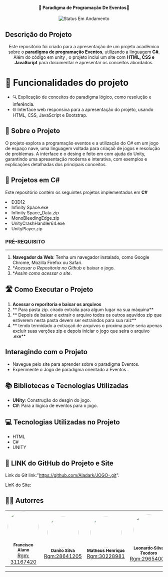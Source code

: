 

<h4 align="center"> 
	🚧 Paradigma de Programação De Eventos🚧
</h4>
<p align="center">
	<img alt="Status Em Andamento" src="https://img.shields.io/badge/STATUS-CONCLU%C3%8DDO-brightgreen">
</p>

## Descrição do Projeto
<p align="center">Este repositório foi criado para a apresentação de um projeto acadêmico sobre o <b>paradigma de programação Eventos</b>, utilizando a linguagem <b>C#</b>. Além do código em unity , o projeto inclui um site com <b>HTML, CSS e JavaScript</b> para documentar e apresentar os conceitos abordados.</p>

# :hammer: Funcionalidades do projeto

- 🔍 Explicação de conceitos do paradigma lógico, como resolução e inferência.
- 🌐 Interface web responsiva para a apresentação do projeto, usando HTML, CSS, JavaScript e Bootstrap.

## 🚀 Sobre o Projeto
O projeto explora a programação eventos  e a utilização do C# em um jogo de espaço nave, uma linguagem voltada para criaçaõ de jogos e  resolução de problemas. A interface e o desing e feito em com ajuda do Unity, garantindo uma apresentação moderna e interativa, com exemplos e explicações detalhadas dos principais conceitos.

## 📂 Projetos em C#
<p>Este repositório contém os seguintes projetos implementados em <b>C#</b></p>
<li>D3D12</li>
<li>Infinity Space.exe</li>
<li>Infinity Space_Data.zip</li>
<li>MonoBleedingEdge.zip</li>
<li>UnityCrashHandler64.exe</li>
<li>UnityPlayer.zip</li>


### PRÉ-REQUISITO
---
1. **Navegador da Web**: Tenha um navegador instalado, como Google Chrome, Mozilla Firefox ou Safari.
2. **Acessar o Repositoria no Github* e baixar o jogo.
3.  **Assim como acessar o site*.
    
## 🛣️ Como Executar o Projeto

1. **Acessar o reporitoria e baixar os arquivos**
2. ** Para pasta zip. cirado extralia para algum lugar na sua máquina**
3. ** Depois de baixar e extrair o arquivo todos os outros aquvidos zip que estiverem nesta pasta devem ser extraindos para sua raiz**
4. ** tendo termidado a extraçaõ de arquivos o proxima parte seria apenas excluir suas verções zip e depois iniciar o jogo que seira o arquivo .exe** 


## Interagindo com o Projeto

- Navegue pelo site para aprender sobre o paradigma Eventos.
- Experimente o Jogo de paradigma orientado a Eventos .

## 📚 Bibliotecas e Tecnologias Utilizadas

- **UNity**: Construção do desgin do jogo.
- **C#**: Para a lógica de eventos para o jogo.

## 💻 Tecnologias Utilizadas no Projeto
-  HTML
-  C#
-  UNITY



## 💪 LINK do GitHub do Projeto e Site

Link do Git link:"https://github.com/Aladark/JOGO-.git".

LinK do Site:

## 🧙‍♂️ Autorres
<table>
  <td align="center"><a href="https://rocketseat.com.br"><img style="border-radius: 50%;" src="https://avatars.githubusercontent.com/u/106283911?…00&u=0c41a5359e999cb8ba2401f1756ccc4f09022bba&v=4" width="100px;" alt=""/><br /><sub><b>Francisco Alano</b></sub></a><br /><a href="https://https://github.com/Aladark" title="Rocketseat">Rgm: 31167420</a></td>
    <td align="center"><a href="https://rocketseat.com.br"><img style="border-radius: 50%;" src="https://avatars.githubusercontent.com/u/105023718?s=400&u=2acd860cb7b8e36135c22717a860c413e2d02eb4&v=4" width="100px;" alt=""/><br /><sub><b>Danilo Silva</b></sub></a><br /><a href="https://github.com/Danilo019" title="Rocketseat">Rgm:28641205</a></td>
    <td align="center"><a href="https://rocketseat.com.br"><img style="border-radius: 50%;" src="https://avatars.githubusercontent.com/u/107246983?v=4" width="100px;" alt=""/><br /><sub><b>Matheus Henrique</b></sub></a><br /><a href="https://github.com/teuzzin16032004" title="Rocketseat">Rgm:30228981</a></td>
    <td align="center"><a href="https://rocketseat.com.br"><img style="border-radius: 50%;" src="https://avatars.githubusercontent.com/u/38961152?v=4" width="100px;" alt=""/><br /><sub><b>Leonardo Silva Teodoro</b></sub></a><br /><a href="https://github.com/imponateado" title="Rocketseat">Rgm:29654009</a></td>
    <td align="center"><a href="https://rocketseat.com.br"><img style="border-radius: 50%;" src="https://avatars.githubusercontent.com/u/105018263?v=4" width="100px;" alt=""/><br /><sub><b>José Maria da Silva Junior</b></sub></a><br /><a href="https://github.com/Kroatta" title="Rocketseat">Rgm:29459141</a></td>
    <td align="center"><a href="https://rocketseat.com.br"><img style="border-radius: 50%;" src="https://avatars.githubusercontent.com/u/105018263?v=4" width="100px;" alt=""/><br /><sub><b>João Lucas da Silva Dutra</b></sub></a><br /><a href="https://github.com/Kroatta" title="Rocketseat">Rgm:29842727</a></td> 	
</table>

---

